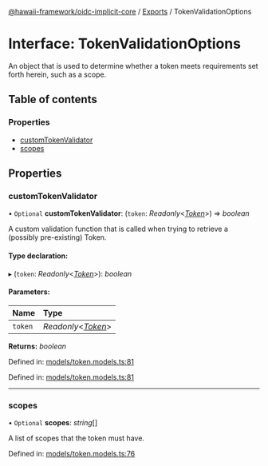 [@hawaii-framework/oidc-implicit-core](../README.md) / [Exports](../modules.md) / TokenValidationOptions

# Interface: TokenValidationOptions

An object that is used to determine whether a token
meets requirements set forth herein, such as a scope.

## Table of contents

### Properties

- [customTokenValidator](tokenvalidationoptions.md#customtokenvalidator)
- [scopes](tokenvalidationoptions.md#scopes)

## Properties

### customTokenValidator

• `Optional` **customTokenValidator**: (`token`: *Readonly*<[*Token*](token.md)\>) => *boolean*

A custom validation function that is called when trying
to retrieve a (possibly pre-existing) Token.

#### Type declaration:

▸ (`token`: *Readonly*<[*Token*](token.md)\>): *boolean*

#### Parameters:

| Name | Type |
| :------ | :------ |
| `token` | *Readonly*<[*Token*](token.md)\> |

**Returns:** *boolean*

Defined in: [models/token.models.ts:81](https://github.com/Q24/hawaii-packages/blob/95c67f6/packages/oidc-implicit-core/src/models/token.models.ts#L81)

Defined in: [models/token.models.ts:81](https://github.com/Q24/hawaii-packages/blob/95c67f6/packages/oidc-implicit-core/src/models/token.models.ts#L81)

___

### scopes

• `Optional` **scopes**: *string*[]

A list of scopes that the token must have.

Defined in: [models/token.models.ts:76](https://github.com/Q24/hawaii-packages/blob/95c67f6/packages/oidc-implicit-core/src/models/token.models.ts#L76)

